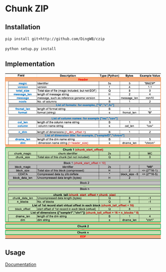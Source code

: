 # Chunk ZIP

## Installation
```shell
pip install git+http://github.com/DingWB/czip

python setup.py install
```

## Implementation
![docs/images/img.png](docs/images/img.png)

## Usage
[Documentation](https://dingwb.github.io/czip)